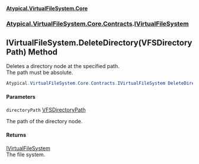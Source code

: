 #### [Atypical.VirtualFileSystem.Core](VirtualFileSystem.md 'VirtualFileSystem')
### [Atypical.VirtualFileSystem.Core.Contracts](VirtualFileSystem.md#Atypical.VirtualFileSystem.Core.Contracts 'Atypical.VirtualFileSystem.Core.Contracts').[IVirtualFileSystem](IVirtualFileSystem.md 'Atypical.VirtualFileSystem.Core.Contracts.IVirtualFileSystem')

## IVirtualFileSystem.DeleteDirectory(VFSDirectoryPath) Method

Deletes a directory node at the specified path.  
The path must be absolute.

```csharp
Atypical.VirtualFileSystem.Core.Contracts.IVirtualFileSystem DeleteDirectory(Atypical.VirtualFileSystem.Core.ValueObjects.VFSDirectoryPath directoryPath);
```
#### Parameters

<a name='Atypical.VirtualFileSystem.Core.Contracts.IVirtualFileSystem.DeleteDirectory(Atypical.VirtualFileSystem.Core.ValueObjects.VFSDirectoryPath).directoryPath'></a>

`directoryPath` [VFSDirectoryPath](VFSDirectoryPath.md 'Atypical.VirtualFileSystem.Core.ValueObjects.VFSDirectoryPath')

The path of the directory node.

#### Returns
[IVirtualFileSystem](IVirtualFileSystem.md 'Atypical.VirtualFileSystem.Core.Contracts.IVirtualFileSystem')  
The file system.